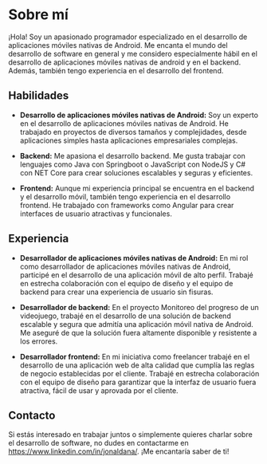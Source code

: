 # Sobre mí

¡Hola! Soy un apasionado programador especializado en el desarrollo de aplicaciones móviles nativas de Android. Me encanta el mundo del desarrollo de software en general y me considero especialmente hábil en el desarrollo de aplicaciones móviles nativas de android y en el backend. Además, también tengo experiencia en el desarrollo del frontend.

## Habilidades

- **Desarrollo de aplicaciones móviles nativas de Android:** Soy un experto en el desarrollo de aplicaciones móviles nativas de Android. He trabajado en proyectos de diversos tamaños y complejidades, desde aplicaciones simples hasta aplicaciones empresariales complejas.

- **Backend:** Me apasiona el desarrollo backend. Me gusta trabajar con lenguajes como Java con Springboot o JavaScript con NodeJS y C# con NET Core para crear soluciones escalables y seguras y eficientes.

- **Frontend:** Aunque mi experiencia principal se encuentra en el backend y el desarrollo móvil, también tengo experiencia en el desarrollo frontend. He trabajado con frameworks como Angular para crear interfaces de usuario atractivas y funcionales.

## Experiencia

- **Desarrollador de aplicaciones móviles nativas de Android:** En mi rol como desarrollador de aplicaciones móviles nativas de Android, participé en el desarrollo de una aplicación móvil de alto perfil. Trabajé en estrecha colaboración con el equipo de diseño y el equipo de backend para crear una experiencia de usuario sin fisuras.

- **Desarrollador de backend:** En el proyecto Monitoreo del progreso de un videojuego, trabajé en el desarrollo de una solución de backend escalable y segura que admitía una aplicación móvil nativa de Android. Me aseguré de que la solución fuera altamente disponible y resistente a los errores.

- **Desarrollador frontend:** En mi iniciativa como freelancer trabajé en el desarrollo de una aplicación web de alta calidad que cumplía las reglas de negocio establecidas por el cliente. Trabajé en estrecha colaboración con el equipo de diseño para garantizar que la interfaz de usuario fuera atractiva, fácil de usar y aprovada por el cliente.

## Contacto

Si estás interesado en trabajar juntos o simplemente quieres charlar sobre el desarrollo de software, no dudes en contactarme en https://www.linkedin.com/in/jonaldana/. ¡Me encantaría saber de ti! 
